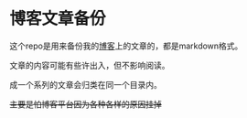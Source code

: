 ﻿博客文章备份
============
这个repo是用来备份我的[博客](exoticknight.ml)上的文章的，都是markdown格式。

文章的内容可能有些许出入，但不影响阅读。

成一个系列的文章会归类在同一个目录内。

~~主要是怕博客平台因为各种各样的原因挂掉~~